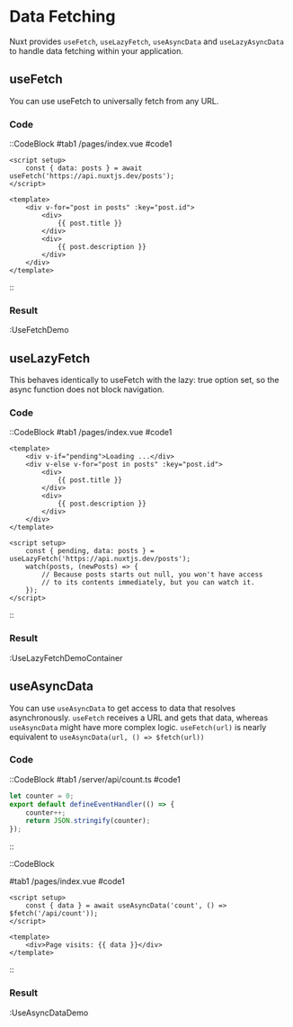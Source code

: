 # Data Fetching

Nuxt provides `useFetch`, `useLazyFetch`, `useAsyncData` and `useLazyAsyncData` to handle data fetching within your application.

## useFetch

You can use useFetch to universally fetch from any URL.

### Code

::CodeBlock
#tab1
/pages/index.vue
#code1

```vue
<script setup>
	const { data: posts } = await useFetch('https://api.nuxtjs.dev/posts');
</script>

<template>
	<div v-for="post in posts" :key="post.id">
		<div>
			{{ post.title }}
		</div>
		<div>
			{{ post.description }}
		</div>
	</div>
</template>
```

::

### Result

:UseFetchDemo

## useLazyFetch

This behaves identically to useFetch with the lazy: true option set, so the async function does not block navigation.

### Code

::CodeBlock
#tab1
/pages/index.vue
#code1

```vue
<template>
	<div v-if="pending">Loading ...</div>
	<div v-else v-for="post in posts" :key="post.id">
		<div>
			{{ post.title }}
		</div>
		<div>
			{{ post.description }}
		</div>
	</div>
</template>

<script setup>
	const { pending, data: posts } = useLazyFetch('https://api.nuxtjs.dev/posts');
	watch(posts, (newPosts) => {
		// Because posts starts out null, you won't have access
		// to its contents immediately, but you can watch it.
	});
</script>
```

::

### Result

:UseLazyFetchDemoContainer

## useAsyncData

You can use `useAsyncData` to get access to data that resolves asynchronously. `useFetch` receives a URL and gets that data, whereas `useAsyncData` might have more complex logic. `useFetch(url)` is nearly equivalent to `useAsyncData(url, () => $fetch(url))`

### Code

::CodeBlock
#tab1
/server/api/count.ts
#code1

```ts
let counter = 0;
export default defineEventHandler(() => {
	counter++;
	return JSON.stringify(counter);
});
```

::

::CodeBlock

#tab1
/pages/index.vue
#code1

```vue
<script setup>
	const { data } = await useAsyncData('count', () => $fetch('/api/count'));
</script>

<template>
	<div>Page visits: {{ data }}</div>
</template>
```

::

### Result

:UseAsyncDataDemo
